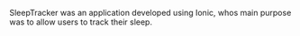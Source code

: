 SleepTracker was an application developed using Ionic, whos main purpose was to allow users to track their sleep. 
